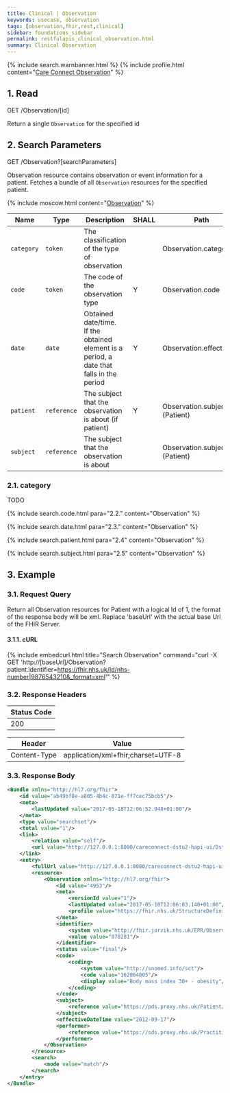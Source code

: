 ```yaml
---
title: Clinical | Observation
keywords: usecase, observation
tags: [observation,fhir,rest,clinical]
sidebar: foundations_sidebar
permalink: restfulapis_clinical_observation.html
summary: Clinical Observation
---
```


{% include search.warnbanner.html %}
{% include profile.html content="[Care Connect Observation](http://www.interopen.org/candidate-profiles/care-connect/CareConnect-Observation-1.html)" %}

## 1. Read ##

<div markdown="span" class="alert alert-success" role="alert">
GET /Observation/[id]</div>

Return a single `Observation` for the specified id

## 2. Search Parameters ##

<div markdown="span" class="alert alert-success" role="alert">
GET /Observation?[searchParameters]</div>

Observation resource contains observation or event information for a patient. Fetches a bundle of all `Observation` resources for the specified patient.

{% include moscow.html content="[Observation](https://www.hl7.org/fhir/DSTU2/observation.html#search)" %}


| Name | Type | Description | SHALL | Path |
|------|------|-------------|-------|------|
| `category` | `token` | The classification of the type of observation | | Observation.category |
| `code` | `token` | The code of the observation type | Y | Observation.code |
| `date` | `date` | Obtained date/time.<br>If the obtained element is a period, a date that falls in the period | Y | Observation.effective[x] |
| `patient` | `reference` | The subject that the observation is about (if patient) | Y | Observation.subject (Patient) |
| `subject` | `reference` | The subject that the observation is about| | Observation.subject (Patient) |


### 2.1. category ###

TODO

{% include search.code.html para="2.2." content="Observation" %}

{% include search.date.html para="2.3." content="Observation" %}

{% include search.patient.html para="2.4" content="Observation" %}

{% include search.subject.html para="2.5" content="Observation" %}

## 3. Example ##

### 3.1. Request Query ###

Return all Observation resources for Patient with a logical Id of 1, the format of the response body will be xml. Replace 'baseUrl' with the actual base Url of the FHIR Server.

#### 3.1.1. cURL ####

{% include embedcurl.html title="Search Observation" command="curl -X GET  'http://[baseUrl]/Observation?patient.identifier=https://fhir.nhs.uk/Id/nhs-number|9876543210&_format=xml'" %}

### 3.2. Response Headers ###

| Status Code |
|----------------|
|200 |

| Header | Value |
|-----------------|---------|
| Content-Type  | application/xml+fhir;charset=UTF-8 |

### 3.3. Response Body ###

```xml
<Bundle xmlns="http://hl7.org/fhir">
    <id value="ab49bf8e-a805-4b4c-871e-ff7cec75bcb5"/>
    <meta>
        <lastUpdated value="2017-05-18T12:06:52.948+01:00"/>
    </meta>
    <type value="searchset"/>
    <total value="1"/>
    <link>
        <relation value="self"/>
        <url value="http://127.0.0.1:8080/careconnect-dstu2-hapi-ui/Dstu2/Observation?patient=1"/>
    </link>
    <entry>
        <fullUrl value="http://127.0.0.1:8080/careconnect-dstu2-hapi-ui/Dstu2/Observation/4953"/>
        <resource>
            <Observation xmlns="http://hl7.org/fhir">
                <id value="4953"/>
                <meta>
                    <versionId value="1"/>
                    <lastUpdated value="2017-05-18T12:06:03.140+01:00"/>
                    <profile value="https://fhir.nhs.uk/StructureDefinition/CareConnect-Observation-1"/>
                </meta>
                <identifier>
                    <system value="http://fhir.jorvik.nhs.uk/EPR/Observation"/>
                    <value value="878281"/>
                </identifier>
                <status value="final"/>
                <code>
                    <coding>
                        <system value="http://snomed.info/sct"/>
                        <code value="162864005"/>
                        <display value="Body mass index 30+ - obesity"/>
                    </coding>
                </code>
                <subject>
                    <reference value="https://pds.proxy.nhs.uk/Patient/9876543210"/>
                </subject>
                <effectiveDateTime value="2012-09-17"/>
                <performer>
                    <reference value="https://sds.proxy.nhs.uk/Practitioner/G8133438" />
                </performer>
            </Observation>
        </resource>
        <search>
            <mode value="match"/>
        </search>
    </entry>
</Bundle>
```
